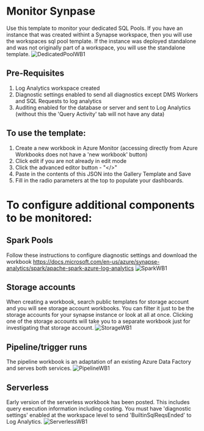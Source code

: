 # Monitor Synpase
Use this template to monitor your dedicated SQL Pools. 
If you have an instance that was created withint a Synapse workspace, then you will use the workspaces sql pool template. 
If the instance was deployed standalone and was not originally part of a workspace, you will use the standalone template.
![DedicatedPoolWB1](/Collateral/Screenshots/DedicatedPoolWB1.png)

## Pre-Requisites
1. Log Analytics workspace created
2. Diagnostic settings enabled to send all diagnostics except DMS Workers and SQL Requests to log analytics
3. Auditing enabled for the database or server and sent to Log Analytics (without this the 'Query Activity' tab will not have any data)

## To use the template:
1. Create a new workbook in Azure Monitor (accessing directly from Azure Workbooks does not have a 'new workbook' button)
2. Click edit if you are not already in edit mode
3. Click the advanced editor button - "</>"
4. Paste in the contents of this JSON into the Gallery Template and Save
5. Fill in the radio parameters at the top to populate your dashboards.

# To configure additional components to be monitored: 

## Spark Pools
Follow these instructions to configure diagnostic settings and download the workbook https://docs.microsoft.com/en-us/azure/synapse-analytics/spark/apache-spark-azure-log-analytics
![SparkWB1](/Collateral/Screenshots/SparkWB1.png)

## Storage accounts
When creating a workbook, search public templates for storage account and you will see storage account workbooks. You can filter it just to be the storage accounts for your synapse instance or look at all at once. Clicking one of the storage accounts will take you to a separate workbook just for investigating that storage account. 
![StorageWB1](/Collateral/Screenshots/StorageAccountOverviewScreenshot_WB2.png)

## Pipeline/trigger runs
The pipeline workbook is an adaptation of an existing Azure Data Factory and serves both services. 
![PipelineWB1](/Collateral/Screenshots/StorageAccountOverviewScreenshot_WB2.png)

## Serverless
Early version of the serverless workbook has been posted. This includes query execution information including costing. You must have 'diagnostic settings' enabled at the workspace level to send 'BuiltinSqlReqsEnded' to Log Analytics. 
![ServerlessWB1](/Collateral/Screenshots/ServerlessWB2.png)
